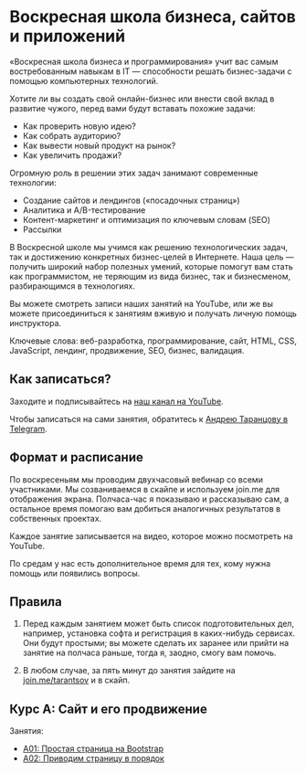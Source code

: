 # Воскресная школа бизнеса, сайтов и приложений

«Воскресная школа бизнеса и программирования» учит вас самым востребованным навыкам в IT — способности решать бизнес-задачи с помощью компьютерных технологий.

Хотите ли вы создать свой онлайн-бизнес или внести свой вклад в развитие чужого, перед вами будут вставать похожие задачи:

* Как проверить новую идею?
* Как собрать аудиторию?
* Как вывести новый продукт на рынок?
* Как увеличить продажи?

Огромную роль в решении этих задач занимают современные технологии:

* Создание сайтов и лендингов («посадочных страниц»)
* Аналитика и A/B-тестирование
* Контент-маркетинг и оптимизация по ключевым словам (SEO)
* Рассылки

В Воскресной школе мы учимся как решению технологических задач, так и достижению конкретных бизнес-целей в Интернете. Наша цель — получить широкий набор полезных умений, которые помогут вам стать как программистом, не теряющим из вида бизнес, так и бизнесменом, разбирающимся в технологиях.

Вы можете смотреть записи наших занятий на YouTube, или же вы можете присоединиться к занятиям вживую и получать личную помощь инструктора.

Ключевые слова: веб-разработка, программирование, сайт, HTML, CSS, JavaScript, лендинг, продвижение, SEO, бизнес, валидация.


## Как записаться?

Заходите и подписывайтесь на [наш канал на YouTube](http://www.youtube.com/channel/UCVC1BRUfiAc4txSrmJGrurQ).

Чтобы записаться на сами занятия, обратитесь к [Андрею Таранцову в Telegram](https://telegram.me/andreyvit).


## Формат и расписание

По воскресеньям мы проводим двухчасовый вебинар со всеми участниками. Мы созваниваемся в скайпе и используем join.me для отображения экрана. Полчаса-час я показываю и рассказываю сам, а остальное время помогаю вам добиться аналогичных результатов в собственных проектах.

Каждое занятие записывается на видео, которое можно посмотреть на YouTube.

По средам у нас есть дополнительное время для тех, кому нужна помощь или появились вопросы.


## Правила

1. Перед каждым занятием может быть список подготовительных дел, например, установка софта и регистрация в каких-нибудь сервисах. Они будут простыми; вы можете сделать их заранее или прийти на занятие на полчаса раньше, тогда я, заодно, смогу вам помочь.

2. В любом случае, за пять минут до занятия зайдите на [join.me/tarantsov](https://join.me/tarantsov) и в скайп.


## Курс A: Сайт и его продвижение

Занятия:

* [A01: Простая страница на Bootstrap](Week-01.md)
* [A02: Приводим страницу в порядок](Week-02.md)
